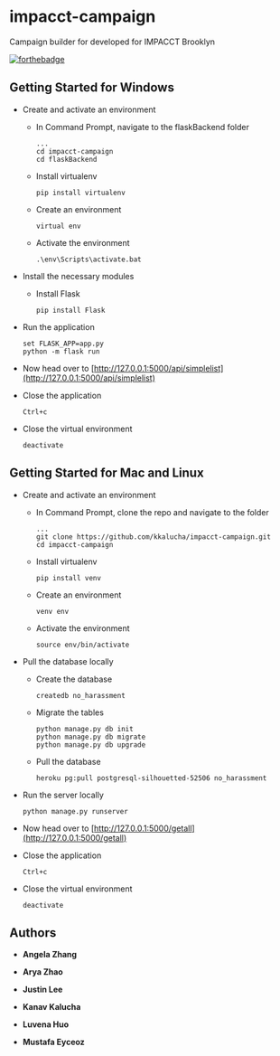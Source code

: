 # impacct-campaign
Campaign builder for developed for IMPACCT Brooklyn

[![forthebadge](https://forthebadge.com/images/badges/made-with-python.svg)](https://python.org)

## Getting Started for Windows

* Create and activate an environment
  * In Command Prompt, navigate to the flaskBackend folder
    ```
    ...
    cd impacct-campaign
    cd flaskBackend
    ```
  * Install virtualenv
    ```
    pip install virtualenv
    ```
  * Create an environment
    ```
    virtual env
    ```
  * Activate the environment
    ```
    .\env\Scripts\activate.bat
    ```

* Install the necessary modules
  * Install Flask
    ```
    pip install Flask
    ```
* Run the application
  ```
  set FLASK_APP=app.py
  python -m flask run
  ```
* Now head over to [http://127.0.0.1:5000/api/simplelist](http://127.0.0.1:5000/api/simplelist)
* Close the application
  ```
  Ctrl+c
  ```
* Close the virtual environment
  ```
  deactivate
  ```

## Getting Started for Mac and Linux

* Create and activate an environment
  * In Command Prompt, clone the repo and navigate to the folder
    ```
    ...
    git clone https://github.com/kkalucha/impacct-campaign.git
    cd impacct-campaign
    ```
  * Install virtualenv
    ```
    pip install venv
    ```
  * Create an environment
    ```
    venv env
    ```
  * Activate the environment
    ```
    source env/bin/activate
    ```

* Pull the database locally
  * Create the database
    ```
    createdb no_harassment
    ```
  * Migrate the tables
    ```
    python manage.py db init
    python manage.py db migrate
    python manage.py db upgrade
    ```
  * Pull the database
    ```
    heroku pg:pull postgresql-silhouetted-52506 no_harassment
    ```

* Run the server locally
  ```
  python manage.py runserver
  ```
  
* Now head over to [http://127.0.0.1:5000/getall](http://127.0.0.1:5000/getall)
* Close the application
  ```
  Ctrl+c
  ```
* Close the virtual environment
  ```
  deactivate
  ```

## Authors

* **Angela Zhang**

* **Arya Zhao**

* **Justin Lee**

* **Kanav Kalucha**

* **Luvena Huo**

* **Mustafa Eyceoz**
